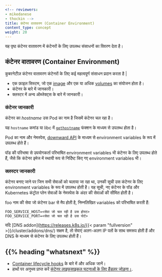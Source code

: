 ```yaml
---
<!-- reviewers:
- mikedanese
- thockin -->
title: कंटेनर वातावरण (Container Environment)
content_type: concept
weight: 20
---
```


<!-- overview -->

यह पृष्ठ कंटेनर वातावरण में कंटेनरों के लिए उपलब्ध संसाधनों का विवरण देता है।



<!-- body -->

## कंटेनर वातावरण (Container Environment)

कुबरनेटीज़ कंटेनर वातावरण कंटेनरों के लिए कई महत्वपूर्ण संसाधन प्रदान करता है |

* एक फ़ाइल सिस्टम, जो एक [image](/docs/concepts/containers/images/) और एक या अधिक [volumes](/docs/concepts/storage/volumes/) का संयोजन होता है।
* कंटेनर के बारे में जानकारी।
* क्लस्टर में अन्य ऑब्जेक्ट्स के बारे में जानकारी।


### कंटेनर जानकारी

कंटेनर का *hostname* उस Pod का नाम है जिसमें कंटेनर चल रहा है।

यह `hostname` कमांड या libc में [`gethostname`](https://man7.org/linux/man-pages/man2/gethostname.2.html) फंक्शन के माध्यम से उपलब्ध होता है।

Pod का नाम और नेमस्पेस, [downward API](/docs/tasks/inject-data-application/downward-api-volume-expose-pod-information/) के माध्यम से environment variables के रूप में उपलब्ध होते हैं।

पॉड की परिभाषा से उपयोगकर्ता परिभाषित environment variables भी कंटेनर के लिए उपलब्ध होते हैं, जैसे कि कंटेनर इमेज में स्थायी रूप से निर्दिष्ट किए गए environment variables भी।


### क्लस्टर जानकारी

कंटेनर बनाए जाने पर जिन सभी सेवाओं को चलाया जा रहा था, उनकी सूची उस कंटेनर के लिए environment variables के रूप में उपलब्ध होती है। यह सूची, नए कंटेनर के पॉड और Kubernetes कंट्रोल प्लेन सेवाओं के नेमस्पेस के अंदर की सेवाओं की सीमित होती है।

foo नाम की सेवा जो कंटेनर bar से मैप होती है, निम्नलिखित variables को परिभाषित करती हैं:

```shell
FOO_SERVICE_HOST=<सेवा जो चल रही है उस होस्ट>
FOO_SERVICE_PORT=<सेवा जो चल रही है उस पोर्ट>
```

यदि [DNS addon](https://releases.k8s.io/{{< param "fullversion" >}}/cluster/addons/dns/) सक्षम है, तो सेवाएं अलग-अलग IP पतों के साथ समरूप होती हैं और DNS के माध्यम से कंटेनर के लिए उपलब्ध होती हैं।  


## {{% heading "whatsnext" %}}


* [Container lifecycle hooks](/docs/concepts/containers/container-lifecycle-hooks/) के बारे में और अधिक जानें।
* हाथों पर अनुभव प्राप्त करें
[कंटेनर लाइफसाइकल घटनाओं के लिए हैंडलर जोड़ना।](/docs/tasks/configure-pod-container/attach-handler-lifecycle-event/).